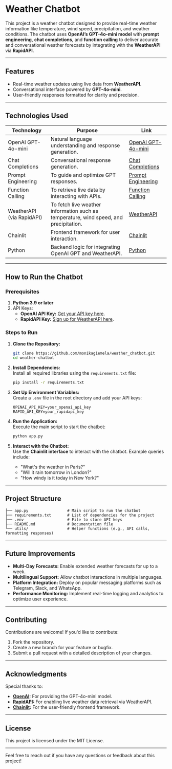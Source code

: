 # Weather Chatbot  

This project is a weather chatbot designed to provide real-time weather information like temperature, wind speed, precipitation, and weather conditions. The chatbot uses **OpenAI’s GPT-4o-mini model** with **prompt engineering**, **chat completions**, and **function calling** to deliver accurate and conversational weather forecasts by integrating with the **WeatherAPI** via **RapidAPI**.  

---

## **Features**  
- Real-time weather updates using live data from **WeatherAPI**.  
- Conversational interface powered by **GPT-4o-mini**.  
- User-friendly responses formatted for clarity and precision.  

---

## **Technologies Used**  

| **Technology**       | **Purpose**                                                                                               | **Link**                                                                                 |  
|-----------------------|-----------------------------------------------------------------------------------------------------------|-----------------------------------------------------------------------------------------|  
| OpenAI GPT-4o-mini    | Natural language understanding and response generation.                                                  | [OpenAI GPT-4o-mini](https://platform.openai.com/docs/models#gpt-4o-mini)               |  
| Chat Completions      | Conversational response generation.                                                                      | [Chat Completions](https://platform.openai.com/docs/api-reference/chat/create)          |  
| Prompt Engineering    | To guide and optimize GPT responses.                                                                     | [Prompt Engineering](https://platform.openai.com/docs/guides/prompt-engineering)        |  
| Function Calling      | To retrieve live data by interacting with APIs.                                                          | [Function Calling](https://platform.openai.com/docs/guides/function-calling)            |  
| WeatherAPI (via RapidAPI) | To fetch live weather information such as temperature, wind speed, and precipitation.                 | [WeatherAPI](https://rapidapi.com/weatherapi/api/weatherapi-com/)                       |  
| Chainlit              | Frontend framework for user interaction.                                                                 | [Chainlit](https://docs.chainlit.io/get-started/overview)                               |  
| Python                | Backend logic for integrating OpenAI GPT and WeatherAPI.                                                 | [Python](https://www.python.org/)                                                      |  

---

## **How to Run the Chatbot**  

### **Prerequisites**  
1. **Python 3.9 or later**  
2. API Keys:  
   - **OpenAI API Key:** [Get your API key here](https://platform.openai.com/signup/).  
   - **RapidAPI Key:** [Sign up for WeatherAPI here](https://rapidapi.com/weatherapi/api/weatherapi-com/).  

### **Steps to Run**  

1. **Clone the Repository:**  
   ```bash  
   git clone https://github.com/monikagiemela/weather_chatbot.git 
   cd weather-chatbot  
   ```  

2. **Install Dependencies:**  
   Install all required libraries using the `requirements.txt` file:  
   ```bash  
   pip install -r requirements.txt  
   ```  

3. **Set Up Environment Variables:**  
   Create a `.env` file in the root directory and add your API keys:  
   ```env  
   OPENAI_API_KEY=your_openai_api_key  
   RAPID_API_KEY=your_rapidapi_key  
   ```  

4. **Run the Application:**  
   Execute the main script to start the chatbot:  
   ```bash  
   python app.py  
   ```  

5. **Interact with the Chatbot:**  
   Use the **Chainlit interface** to interact with the chatbot. Example queries include:  
   - "What's the weather in Paris?"  
   - "Will it rain tomorrow in London?"  
   - "How windy is it today in New York?"  

---

## **Project Structure**  
```plaintext  
├── app.py                 # Main script to run the chatbot  
├── requirements.txt       # List of dependencies for the project  
├── .env                   # File to store API keys  
├── README.md              # Documentation file  
└── utils/                 # Helper functions (e.g., API calls, formatting responses)  
```  

---

## **Future Improvements**  
- **Multi-Day Forecasts:** Enable extended weather forecasts for up to a week.  
- **Multilingual Support:** Allow chatbot interactions in multiple languages.  
- **Platform Integration:** Deploy on popular messaging platforms such as Telegram, Slack, and WhatsApp.  
- **Performance Monitoring:** Implement real-time logging and analytics to optimize user experience.  

---

## **Contributing**  
Contributions are welcome! If you'd like to contribute:  
1. Fork the repository.  
2. Create a new branch for your feature or bugfix.  
3. Submit a pull request with a detailed description of your changes.  

---

## **Acknowledgments**  
Special thanks to:  
- **[OpenAI](https://openai.com):** For providing the GPT-4o-mini model.  
- **[RapidAPI](https://rapidapi.com):** For enabling live weather data retrieval via WeatherAPI.  
- **[Chainlit](https://docs.chainlit.io/):** For the user-friendly frontend framework.  

---

## **License**  
This project is licensed under the MIT License.  

---

Feel free to reach out if you have any questions or feedback about this project!  
